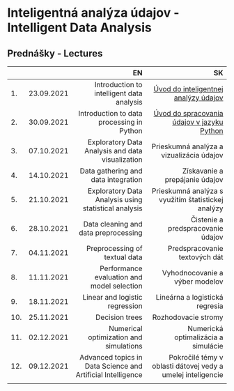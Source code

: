 # Inteligentná analýza údajov - Intelligent Data Analysis
## Prednášky - Lectures

|         |              | EN                                                          | SK                                                          |
| :-------| :----------: | ----------------------------------------------------------: | ----------------------------------------------------------: |
| 1.      | 23.09.2021   | Introduction to intelligent data analysis                   | [Úvod do inteligentnej analýzy údajov](https://docs.google.com/presentation/d/158Np8xuvO8XFn94PuyXi2fVbi7qR_agvgoEgX5njgR8/edit?usp=present)                        |
| 2.      | 30.09.2021   | Introduction to data processing in Python                   | [Úvod do spracovania údajov v jazyku Python](https://docs.google.com/presentation/d/10BBgiIQemlg9TJMifJs3sGxqzj2QneT2jguTwUgVu8U/edit?usp=present)                  |
| 3.      | 07.10.2021   | Exploratory Data Analysis and data visualization            | Prieskumná analýza a vizualizácia údajov                    |
| 4.      | 14.10.2021   | Data gathering and data integration                         | Získavanie a prepájanie údajov                              |
| 5.      | 21.10.2021   | Exploratory Data Analysis using statistical analysis        | Prieskumná analýza s využitím štatistickej analýzy          |
| 6.      | 28.10.2021   | Data cleaning and data preprocessing                        | Čistenie a predspracovanie údajov                           |
| 7.      | 04.11.2021   | Preprocessing of textual data                               | Predspracovanie textových dát                               |
| 8.      | 11.11.2021   | Performance evaluation and model selection                  | Vyhodnocovanie a výber modelov                              |
| 9.      | 18.11.2021   | Linear and logistic regression                              | Lineárna a logistická regresia                              |
| 10.     | 25.11.2021   | Decision trees                                              | Rozhodovacie stromy                                         |
| 11.     | 02.12.2021   | Numerical optimization and simulations                      | Numerická optimalizácia a simulácie                         |
| 12.     | 09.12.2021   | Advanced topics in Data Science and Artificial Intelligence | Pokročilé témy v oblasti dátovej vedy a umelej inteligencie |
|         |              |                                                             |                                                             |
